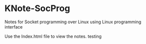 # KNote-SocProg
Notes for Socket programming over Linux using Linux programming interface

Use the Index.html file to view the notes.
 testing
